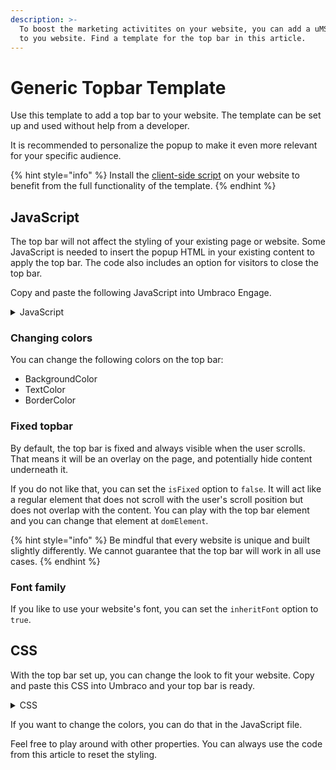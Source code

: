 ```yaml
---
description: >-
  To boost the marketing activitites on your website, you can add a uMS top bar
  to you website. Find a template for the top bar in this article.
---
```


# Generic Topbar Template

Use this template to add a top bar to your website. The template can be set up and used without help from a developer.

It is recommended to personalize the popup to make it even more relevant for your specific audience.

{% hint style="info" %}
Install the [client-side script](../../developers/analytics/client-side-events-and-additional-javascript-files/additional-measurements-with-the-analytics-scripts.md) on your website to benefit from the full functionality of the template.
{% endhint %}

## JavaScript

The top bar will not affect the styling of your existing page or website. Some JavaScript is needed to insert the popup HTML in your existing content to apply the top bar. The code also includes an option for visitors to close the top bar.

Copy and paste the following JavaScript into Umbraco Engage.

<details>

<summary>JavaScript</summary>

```javascript
(function () {
    // Play with the colors and the contents of the top bar.
    const backgroundColor = "#ffba00";
    const textColor = "#333";
    const borderColor = "#ddd";
    const text = '<a href="#">Get started</a> in 10 minutes';

    // This is the text that is displayed in the top bar.
    const domElement = document.querySelector("body");
    
    // Specify the selector where the top bar is being placed.
    const options = {
        isFixed: true, // If set to 'true', the bar will have position fixed.
        inheritFont: false, // If set to 'true', the bar will have the font-family that is being used on your website.
    }
    
    // This is the function where 
    domElement.insertAdjacentHTML(
        "afterbegin",
        `<div class="u-topbar__container ${options.isFixed ? 's-fixed': ''} ${options.inheritFont ? 's-font-inherit' : ''}" style="--color-text:${textColor};--color-background:${backgroundColor};--color-border:${borderColor};"><span class="u-topbar__text">${text}</span><button type="button" class="u-topbar__close-button" onclick="this.closest('.u-topbar__container').remove()"><svg xmlns="http://www.w3.org/2000/svg" xml:space="preserve" viewBox="0 0 512 512"><path d="M437.5 386.6 306.9 256l130.6-130.6c14.1-14.1 14.1-36.8 0-50.9-14.1-14.1-36.8-14.1-50.9 0L256 205.1 125.4 74.5c-14.1-14.1-36.8-14.1-50.9 0-14.1 14.1-14.1 36.8 0 50.9L205.1 256 74.5 386.6c-14.1 14.1-14.1 36.8 0 50.9 14.1 14.1 36.8 14.1 50.9 0L256 306.9l130.6 130.6c14.1 14.1 36.8 14.1 50.9 0 14-14.1 14-36.9 0-50.9z"/></svg></button></div>`);
})();
```

</details>

### Changing colors

You can change the following colors on the top bar:

* BackgroundColor
* TextColor
* BorderColor

### Fixed topbar

By default, the top bar is fixed and always visible when the user scrolls. That means it will be an overlay on the page, and potentially hide content underneath it.

If you do not like that, you can set the `isFixed` option to `false`. It will act like a regular element that does not scroll with the user's scroll position but does not overlap with the content. You can play with the top bar element and you can change that element at `domElement`.

{% hint style="info" %}
Be mindful that every website is unique and built slightly differently. We cannot guarantee that the top bar will work in all use cases.
{% endhint %}

### Font family

If you like to use your website's font, you can set the `inheritFont` option to `true`.

## CSS

With the top bar set up, you can change the look to fit your website. Copy and paste this CSS into Umbraco and your top bar is ready.

<details>

<summary>CSS</summary>

```css
.u-topbar__container {
    --font-size: 14px;
    --button-size: 40px;
    --button-icon-size: 16px;
    --color-background: yellow;
    --color-text: #000;
    --color-border: #000;
    background: var(--color-background);
    color: var(--color-text);
    border-bottom: 1px solid var(--color-border);
    display: flex;
    align-items: center;
    justify-content: center;
    position: relative;
    padding: 10px;
    box-sizing: border-box;
    font-family: system-ui, sans-serif;
    font-weight: bold;
    min-height: 40px;
    z-index: 9999;
    width: 100%;
    font-size: var(--font-size);
}

.u-topbar__container.s-font-inherit {
    font-family: inherit;
}
    
.u-topbar__container.s-fixed {
    position: fixed;
    top: 0;
    left: 0;
    right: 0;
    bottom: auto;
}

.u-topbar__text a {
    color: inherit !important;
}

.u-topbar__close-button {
    appearance: none;
    border: 0;
    outline: 0;
    background: transparent;
    position: absolute;
    top: 0;
    bottom: 0;
    right: 10px;
    display: flex;
    align-items: center;
    justify-content: center;
    width: var(--button-size);
    height: var(--button-size);
    left: auto;
    margin: auto;
    flex: 0 0 auto;
}

.u-topbar__close-button > svg {
    width: var(--button-icon-size);
    height: var(--button-icon-size);
    flex: 0 0 auto;
}

@media (max-width: 48em) {

    .u-topbar__container {
        --font-size: 12px;
        --button-size: 30px;
        --button-icon-size: 12px;
        padding-left: var(--button-size);
        padding-right: var(--button-size);
        min-height: var(--button-size);
    }

    .u-topbar__close-button {
        right: 0;
    }
}
```

</details>

If you want to change the colors, you can do that in the JavaScript file.

Feel free to play around with other properties. You can always use the code from this article to reset the styling.
